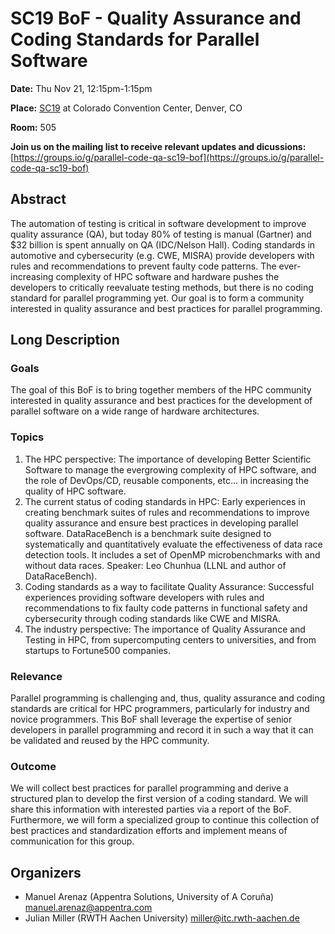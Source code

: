 # SC19 BoF - Quality Assurance and Coding Standards for Parallel Software

**Date:** Thu Nov 21, 12:15pm-1:15pm

**Place:** [SC19](https://sc19.supercomputing.org/) at Colorado Convention Center, Denver, CO

**Room:** 505

**Join us on the mailing list to receive relevant updates and dicussions:**
[https://groups.io/g/parallel-code-qa-sc19-bof](https://groups.io/g/parallel-code-qa-sc19-bof)

## Abstract
The automation of testing is critical in software development to improve quality assurance (QA), but today 80% of testing is manual (Gartner) and $32 billion is spent annually on QA (IDC/Nelson Hall). Coding standards in automotive and cybersecurity (e.g. CWE, MISRA) provide developers with rules and recommendations to prevent faulty code patterns. The ever-increasing complexity of HPC software and hardware pushes the developers to critically reevaluate testing methods, but there is no coding standard for parallel programming yet. Our goal is to form a community interested in quality assurance and best practices for parallel programming.

## Long Description

### Goals 
The goal of this BoF is to bring together members of the HPC community interested in quality
assurance and best practices for the development of parallel software on a wide range of hardware
architectures.

### Topics
1. The HPC perspective: The importance of developing Better Scientific Software to manage the evergrowing complexity of HPC software, and the role of DevOps/CD, reusable components, etc... in
increasing the quality of HPC software. 
2. The current status of coding standards in HPC: Early experiences in creating benchmark suites of rules
and recommendations to improve quality assurance and ensure best practices in developing parallel
software. DataRaceBench is a benchmark suite designed to systematically and quantitatively evaluate the
effectiveness of data race detection tools. It includes a set of OpenMP microbenchmarks with and without
data races. Speaker: Leo Chunhua (LLNL and author of DataRaceBench).
3. Coding standards as a way to facilitate Quality Assurance: Successful experiences providing software
developers with rules and recommendations to fix faulty code patterns in functional safety and
cybersecurity through coding standards like CWE and MISRA. 
4. The industry perspective: The importance of Quality Assurance and Testing in HPC, from
supercomputing centers to universities, and from startups to Fortune500 companies. 

### Relevance
Parallel programming is challenging and, thus, quality assurance and coding standards are
critical for HPC programmers, particularly for industry and novice programmers. This BoF shall leverage
the expertise of senior developers in parallel programming and record it in such a way that it can be
validated and reused by the HPC community.

### Outcome
We will collect best practices for parallel programming and derive a structured plan to develop
the first version of a coding standard. We will share this information with interested parties via a report of
the BoF. Furthermore, we will form a specialized group to continue this collection of best practices and
standardization efforts and implement means of communication for this group.

## Organizers
- Manuel Arenaz (Appentra Solutions, University of A Coruña) <manuel.arenaz@appentra.com>
- Julian Miller (RWTH Aachen University) <miller@itc.rwth-aachen.de>


